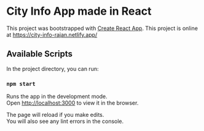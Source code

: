 # City Info App made in React

This project was bootstrapped with [Create React App](https://github.com/facebook/create-react-app).
This project is online at https://city-info-rajan.netlify.app/

## Available Scripts

In the project directory, you can run:

### `npm start`

Runs the app in the development mode.<br />
Open [http://localhost:3000](http://localhost:3000) to view it in the browser.

The page will reload if you make edits.<br />
You will also see any lint errors in the console.

